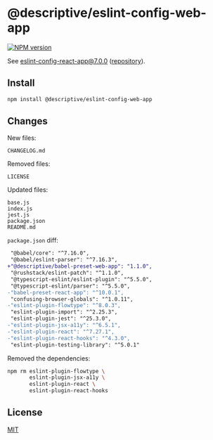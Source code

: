 # @descriptive/eslint-config-web-app

[![NPM version](https://img.shields.io/npm/v/@descriptive/eslint-config-web-app.svg)](https://www.npmjs.com/package/@descriptive/eslint-config-web-app)

See [eslint-config-react-app@7.0.0](https://www.npmjs.com/package/eslint-config-react-app/v/7.0.0) ([repository](https://github.com/facebook/create-react-app/tree/v5.0.0/packages/eslint-config-react-app)).

## Install

```sh
npm install @descriptive/eslint-config-web-app
```

## Changes

New files:

```
CHANGELOG.md
```

Removed files:

```
LICENSE
```

Updated files:

```
base.js
index.js
jest.js
package.json
README.md
```

`package.json` diff:

```diff
 "@babel/core": "^7.16.0",
 "@babel/eslint-parser": "^7.16.3",
+"@descriptive/babel-preset-web-app": "1.1.0",
 "@rushstack/eslint-patch": "^1.1.0",
 "@typescript-eslint/eslint-plugin": "^5.5.0",
 "@typescript-eslint/parser": "^5.5.0",
-"babel-preset-react-app": "^10.0.1",
 "confusing-browser-globals": "^1.0.11",
-"eslint-plugin-flowtype": "^8.0.3",
 "eslint-plugin-import": "^2.25.3",
 "eslint-plugin-jest": "^25.3.0",
-"eslint-plugin-jsx-a11y": "^6.5.1",
-"eslint-plugin-react": "^7.27.1",
-"eslint-plugin-react-hooks": "^4.3.0",
 "eslint-plugin-testing-library": "^5.0.1"
```

Removed the dependencies:

```sh
npm rm eslint-plugin-flowtype \
       eslint-plugin-jsx-a11y \
       eslint-plugin-react \
       eslint-plugin-react-hooks
```

## License

[MIT](https://github.com/facebook/create-react-app/blob/v5.0.0/packages/eslint-config-react-app/LICENSE)
